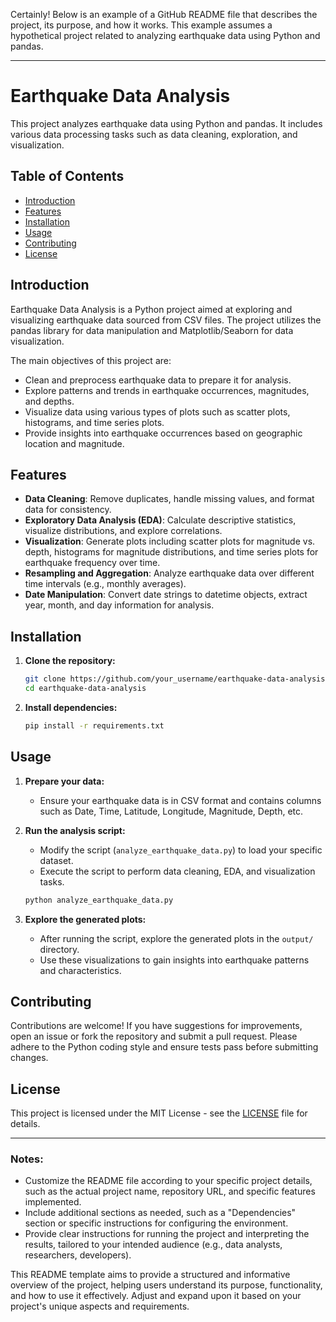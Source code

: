 Certainly! Below is an example of a GitHub README file that describes the project, its purpose, and how it works. This example assumes a hypothetical project related to analyzing earthquake data using Python and pandas.

---

# Earthquake Data Analysis

This project analyzes earthquake data using Python and pandas. It includes various data processing tasks such as data cleaning, exploration, and visualization.

## Table of Contents

- [Introduction](#introduction)
- [Features](#features)
- [Installation](#installation)
- [Usage](#usage)
- [Contributing](#contributing)
- [License](#license)

## Introduction

Earthquake Data Analysis is a Python project aimed at exploring and visualizing earthquake data sourced from CSV files. The project utilizes the pandas library for data manipulation and Matplotlib/Seaborn for data visualization.

The main objectives of this project are:
- Clean and preprocess earthquake data to prepare it for analysis.
- Explore patterns and trends in earthquake occurrences, magnitudes, and depths.
- Visualize data using various types of plots such as scatter plots, histograms, and time series plots.
- Provide insights into earthquake occurrences based on geographic location and magnitude.

## Features

- **Data Cleaning**: Remove duplicates, handle missing values, and format data for consistency.
- **Exploratory Data Analysis (EDA)**: Calculate descriptive statistics, visualize distributions, and explore correlations.
- **Visualization**: Generate plots including scatter plots for magnitude vs. depth, histograms for magnitude distributions, and time series plots for earthquake frequency over time.
- **Resampling and Aggregation**: Analyze earthquake data over different time intervals (e.g., monthly averages).
- **Date Manipulation**: Convert date strings to datetime objects, extract year, month, and day information for analysis.

## Installation

1. **Clone the repository:**
   ```bash
   git clone https://github.com/your_username/earthquake-data-analysis.git
   cd earthquake-data-analysis
   ```

2. **Install dependencies:**
   ```bash
   pip install -r requirements.txt
   ```

## Usage

1. **Prepare your data:**
   - Ensure your earthquake data is in CSV format and contains columns such as Date, Time, Latitude, Longitude, Magnitude, Depth, etc.

2. **Run the analysis script:**
   - Modify the script (`analyze_earthquake_data.py`) to load your specific dataset.
   - Execute the script to perform data cleaning, EDA, and visualization tasks.

   ```bash
   python analyze_earthquake_data.py
   ```

3. **Explore the generated plots:**
   - After running the script, explore the generated plots in the `output/` directory.
   - Use these visualizations to gain insights into earthquake patterns and characteristics.

## Contributing

Contributions are welcome! If you have suggestions for improvements, open an issue or fork the repository and submit a pull request. Please adhere to the Python coding style and ensure tests pass before submitting changes.

## License

This project is licensed under the MIT License - see the [LICENSE](LICENSE) file for details.

---

### Notes:

- Customize the README file according to your specific project details, such as the actual project name, repository URL, and specific features implemented.
- Include additional sections as needed, such as a "Dependencies" section or specific instructions for configuring the environment.
- Provide clear instructions for running the project and interpreting the results, tailored to your intended audience (e.g., data analysts, researchers, developers).

This README template aims to provide a structured and informative overview of the project, helping users understand its purpose, functionality, and how to use it effectively. Adjust and expand upon it based on your project's unique aspects and requirements.
